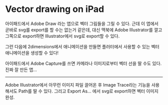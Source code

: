# Vector drawing on iPad

아이패드에서 Adobe Draw 라는 앱으로 벡터 그림들을 그릴 수 있다.
근데 이 앱에서 곧바로 svg를 export를 할 수는 없는거 같은데, 대신 맥북에 Adobe Illustrator를 깔고 그쪽으로 export하면
Illustrator에서 svg로 export할 수 있다.

그런 다음에 2dimensions에서 애니메이션을 만들면 플러터에서 사용할 수 있는 벡터 애니메이션을 생성할 수 있다!

아이패드에서 Adobe Capture를 쓰면 카메라나 이미지로부터 벡터 선을 딸 수도 있다. 진짜 잘 만든 앱...

---

Adobe Illustrator에서 아무런 이미지 파일 끌어온 후 Image Trace라는 기능을 사용해서도 Path를 딸 수 있다.
그리고 Export As... 에서 svg로 export하면 벡터 이미지 완성.